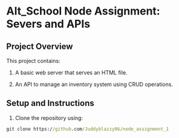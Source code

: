 # Alt_School Node Assignment: Severs and APIs

## Project Overview
This project contains:
1. A basic web server that serves an HTML file.

2. An API to manage an inventory system using CRUD operations.

## Setup and Instructions
1. Clone the repository using:
```cmd
git clone https://github.com/Juddyblazzy06/node_assignment_1